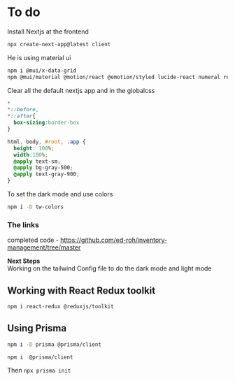 # To do 

Install Nextjs at the frontend 
```bash
npx create-next-app@latest client
```

He is using material ui

```bash
npm i @mui/x-data-grid 
npm @mui/material @motion/react @emotion/styled lucide-react numeral rechart uuid axios
```

Clear all the default nextjs app and in the globalcss

```global.css
*
*::before,
*::after{
  box-sizing:border-box
}

html, body, #root, .app {
  height: 100%;
  width:100%;
  @apply text-sm;
  @apply bg-gray-500;
  @apply text-gray-900;
}
```

To set the dark mode and use colors
```bash
npm i -D tw-colors
```

### The links
completed code - https://github.com/ed-roh/inventory-management/tree/master 


**Next Steps**<br/>
Working on the tailwind Config file to do the dark mode and light mode


## Working with React Redux toolkit
```bash
npm i react-redux @reduxjs/toolkit 
```

## Using Prisma
```bash
npm i -D prisma @prisma/client
```

```bash
npm i  @prisma/client
```

Then `npx prisma init`



